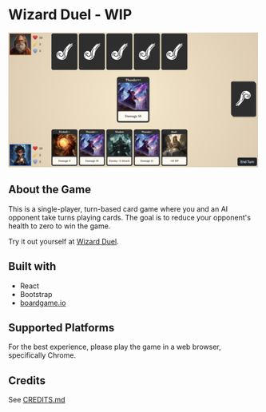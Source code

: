 # Wizard Duel - WIP

<img src="github/game-screenshot.png" alt="game screenshot" width="500">

## About the Game

This is a single-player, turn-based card game where you and an AI opponent take turns playing cards. The goal is to reduce your opponent's health to zero to win the game.

Try it out yourself at [Wizard Duel](https://wizard-duel-ten.vercel.app/game).

## Built with

- React
- Bootstrap
- [boardgame.io](https://boardgame.io/)

## Supported Platforms

For the best experience, please play the game in a web browser, specifically Chrome.

## Credits

See [CREDITS.md](./CREDITS.md)
